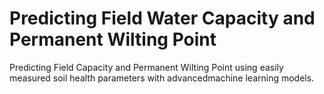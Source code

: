 # Predicting Field Water Capacity and Permanent Wilting Point
Predicting Field Capacity and Permanent Wilting Point using easily measured soil health parameters with advancedmachine learning models.
